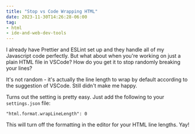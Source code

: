 ```yaml
---
title: "Stop vs Code Wrapping HTML"
date: 2023-11-30T14:26:28-06:00
tag:
- html
- ide-and-web-dev-tools
---
```

I already have Prettier and ESLint set up and they handle all of my Javascript code perfectly.  But what about when you're working on just a plain HTML file in VSCode? How do you get it to stop randomly breaking your lines?

<!--more-->

It's not random - it's actually the line length to wrap by default according to the suggestion of VSCode.  Still didn't make me happy. 

Turns out the setting is pretty easy.  Just add the following to your `settings.json` file:

```
"html.format.wrapLineLength": 0
```

This will turn off the formatting in the editor for your HTML line lengths. Yay!
